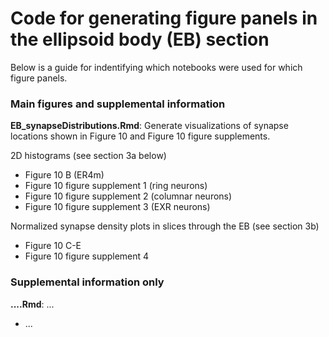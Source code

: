 # Code for generating figure panels in the ellipsoid body (EB) section
Below is a guide for indentifying which notebooks were used for which figure panels.

### Main figures and supplemental information
**EB_synapseDistributions.Rmd**: Generate visualizations of synapse locations shown in Figure 10 and Figure 10 figure supplements.

2D histograms (see section 3a below)
* Figure 10 B (ER4m)
* Figure 10 figure supplement 1 (ring neurons)
* Figure 10 figure supplement 2 (columnar neurons)
* Figure 10 figure supplement 3 (EXR neurons)

Normalized synapse density plots in slices through the EB (see section 3b)
* Figure 10 C-E
* Figure 10 figure supplement 4

### Supplemental information only
**....Rmd**: ...
* ...
